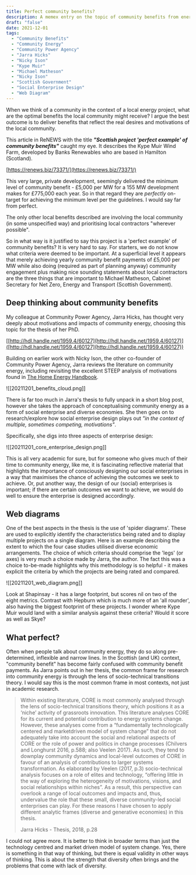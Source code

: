 ```yaml
---
title: Perfect community benefits?
description: A memex entry on the topic of community benefits from energy projects
draft: "false"
date: 2021-12-01
tags:
  - "Community Benefits"
  - "Community Energy"
  - "Community Power Agency"
  - "Jarra Hicks"
  - "Nicky Ison"
  - "Kype Muir"
  - "Michael Matheson"
  - "Nicky Ison"
  - "Scottish Government"
  - "Social Enterprise Design"
  - "Web Diagram"
---
```


When we think of a community in the context of a local energy project, what are the optimal benefits the local community might receive? I argue the best outcome is to deliver benefits that reflect the real desires and motivations of the local community.

This article in ReNEWS with the title **_"Scottish project 'perfect example' of community benefits"_** caught my eye. It describes the Kype Muir Wind Farm, developed by Banks Renewables who are based in Hamilton (Scotland).

[https://renews.biz/73371/](https://renews.biz/73371/)

This very large, private development, seemingly delivered the minimum level of community benefit - £5,000 per MW for a 155 MW development makes for £775,000 each year. So in that regard they are _perfectly_ on-target for achieving the minimum level per the guidelines. I would say far from perfect.

The only other local benefits described are involving the local community (in some unspecified way) and prioritising local contractors "wherever possible".

So in what way is it justified to say this project is a 'perfect example' of community benefits? It is very hard to say. For starters, we do not know what criteria were deemed to be important. At a superficial level it appears that merely achieving yearly community benefit payments of £5,000 per MW while also doing (required as part of planning anyway) community engagement plus making nice sounding statements about local contractors are the three things that are important to Michael Matheson, Cabinet Secretary for Net Zero, Energy and Transport (Scottish Government).

## Deep thinking about community benefits

My colleague at Community Power Agency, Jarra Hicks, has thought very deeply about motivations and impacts of community energy, choosing this topic for the thesis of her PhD.

[[http://hdl.handle.net/1959.4/60127](http://hdl.handle.net/1959.4/60127)]([http://hdl.handle.net/1959.4/60127](http://hdl.handle.net/1959.4/60127))

Building on earlier work with Nicky Ison, the other co-founder of Community Power Agency, Jarra reviews the literature on community energy, including revisiting the excellent STEEP analysis of motivations found in [The Home Energy Handbook](https://tomnockolds.com/2021/10/12/a-fast-and-fair-transition-to-clean-energy/).

![[20211201_benefits_cloud.png]]

There is far too much in Jarra's thesis to fully unpack in a short blog post, however she takes the approach of conceptualising community energy as a form of social enterprise and diverse economies. She then goes on to research/explore how social enterprise design plays out _"in the context of multiple, sometimes competing, motivations"_.

Specifically, she digs into three aspects of enterprise design:

![[20211201_core_enterprise_design.png]]

This is all very academic for sure, but for someone who gives much of their time to community energy, like me, it is fascinating reflective material that highlights the importance of consciously designing our social enterprises in a way that maximises the chance of achieving the outcomes we seek to achieve. Or, put another way, the design of our (social) enterprises is important; if there are certain outcomes we want to achieve, we would do well to ensure the enterprise is designed accordingly.

## Web diagrams

One of the best aspects in the thesis is the use of 'spider diagrams'. These are used to explicitly identify the characteristics being rated and to display multiple projects on a single diagram. Here is an example describing the extent to which the four case studies utilised diverse economic arrangements. The choice of which criteria should comprise the 'legs' (or axes) is very much a choice made by Jarra, the author. The fact this was a choice to-be-made highlights why this methodology is so helpful - it makes explicit the criteria by which the projects are being rated and compared.

![[20211201_web_diagram.png]]

Look at Shapinsay - it has a large footprint, but scores nil on two of the eight metrics. Contrast with Hepburn which is much more of an 'all rounder', also having the biggest footprint of these projects. I wonder where Kype Muir would land with a similar analysis against these criteria? Would it score as well as Skye?

## What perfect?

Often when people talk about community energy, they do so along pre-determined, inflexible and narrow lines. In the Scottish (and UK) context, "community benefit" has become fairly confused with community benefit payments. As Jarra points out in her thesis, the common frame for research into community energy is through the lens of socio-technical transitions theory. I would say this is the most common frame in most contexts, not just in academic research.

> Within existing literature, CORE is most commonly analysed through the lens of socio-technical transitions theory, which positions it as a ‘niche’ activity of grassroots innovation. This literature analyses CORE for its current and potential contribution to energy systems change. However, these analyses come from a “fundamentally technologically centered and marketdriven model of system change” that do not adequately take into account the social and relational aspects of CORE or the role of power and politics in change processes (Chilvers and Longhurst 2016, p.588; also Veelen 2017). As such, they tend to downplay community dynamics and local-level outcomes of CORE in favour of an analysis of contributions to larger systems transformation. As elaborated by Veelen (2017, p.3) socio-technical analysis focuses on a role of elites and technology, “offering little in the way of exploring the heterogeneity of motivations, visions, and social relationships within niches”. As a result, this perspective can overlook a range of local outcomes and impacts and, thus, undervalue the role that these small, diverse community-led social enterprises can play. For these reasons I have chosen to apply different analytic frames (diverse and generative economies) in this thesis.
> 
> Jarra Hicks - Thesis, 2018, p.28

I could not agree more. It is better to think in broader terms than just the technology centred and market driven model of system change. Yes, there is something in that way of thinking, but there is equal validity in other ways of thinking. This is about the strength that diversity often brings and the problems that come with lack of diversity.